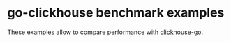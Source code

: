 # go-clickhouse benchmark examples

These examples allow to compare performance with
[clickhouse-go](https://github.com/ClickHouse/clickhouse-go/tree/main/benchmark/v2).
